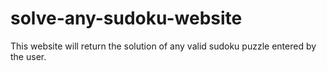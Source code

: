 # solve-any-sudoku-website
This website will return the solution of any valid sudoku puzzle entered by the user.
